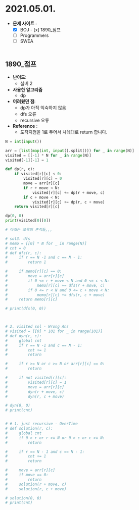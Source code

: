 
# 2021.05.01.

- **문제 사이트** : 
  - [x] BOJ
        - [x] 1890_점프
  - [ ] Programmers
  - [ ] SWEA

  ​



## 1890_점프

- **난이도**:
  - 실버 2
- **사용한 알고리즘**
  - dp
- **어려웠던 점**:
  - dp가 아직 익숙하지 않음
  - dfs 오류
  - recursive 오류
- **Reference** :
  - 도착지점을 1로 두어서 차례대로 return 합니다.

```python
N = int(input())

arr = [list(map(int, input().split())) for _ in range(N)]
visited = [[-1] * N for _ in range(N)]
visited[-1][-1] = 1

def dp(r, c):
    if visited[r][c] < 0:
        visited[r][c] = 0
        move = arr[r][c]
        if r + move < N:
            visited[r][c] += dp(r + move, c)
        if c + move < N:
            visited[r][c] += dp(r, c + move)
    return visited[r][c]

dp(0, 0)
print(visited[0][0])

```

```python
# 아래는 오류의 흔적들,,,

# sol3. dfs
# memo = [[0] * N for _ in range(N)]
# cnt = 0
# def dfs(r, c):
#     if r == N -1 and c == N - 1:
#         return 1

#     if memo[r][c] == 0:
#         move = arr[r][c]
#         if 0 <= r + move < N and 0 <= c < N:
#             memo[r][c] += dfs(r + move, c)
#         if 0 <= r < N and 0 <= c + move < N:
#             memo[r][c] += dfs(r, c + move)
#     return memo[r][c]

# print(dfs(0, 0))



# 2. visited sol - Wrong Ans
# visited = [[0] * 101 for _ in range(101)]
# def dyn(r, c):
#     global cnt
#     if r == N -1 and c == N - 1:
#         cnt += 1
#         return

#     if r >= N or c >= N or arr[r][c] == 0:
#         return

#     if not visited[r][c]:
#         visited[r][c] = 1
#         move = arr[r][c]
#         dyn(r + move, c)
#         dyn(r, c + move)

# dyn(0, 0)
# print(cnt)


# # 1. just recursive - OverTime
# def solution(r, c):
#     global cnt
#     if 0 > r or r >= N or 0 > c or c >= N:
#         return

#     if r == N - 1 and c == N - 1:
#         cnt += 1
#         return

#     move = arr[r][c]
#     if move == 0:
#         return
#     solution(r + move, c)
#     solution(r, c + move)

# solution(0, 0)
# print(cnt)

```

